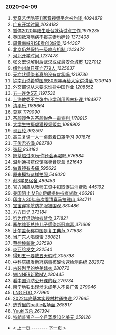 ### 2020-04-09 
1. [ 爱奇艺优酷等11家音视频平台被约谈 ](https://s.weibo.com/weibo?q=%23%E7%88%B1%E5%A5%87%E8%89%BA%E4%BC%98%E9%85%B7%E7%AD%8911%E5%AE%B6%E9%9F%B3%E8%A7%86%E9%A2%91%E5%B9%B3%E5%8F%B0%E8%A2%AB%E7%BA%A6%E8%B0%88%23&Refer=top) *4094879*
1. [ 广东开学时间 ](https://s.weibo.com/weibo?q=%23%E5%B9%BF%E4%B8%9C%E5%BC%80%E5%AD%A6%E6%97%B6%E9%97%B4%23&Refer=top) *2034182*
1. [ 暂停2020年陆生赴台就读试点工作 ](https://s.weibo.com/weibo?q=%23%E6%9A%82%E5%81%9C2020%E5%B9%B4%E9%99%86%E7%94%9F%E8%B5%B4%E5%8F%B0%E5%B0%B1%E8%AF%BB%E8%AF%95%E7%82%B9%E5%B7%A5%E4%BD%9C%23&Refer=top) *1978235*
1. [ 英国抵京瞒病不报夫妻均确诊 ](https://s.weibo.com/weibo?q=%23%E8%8B%B1%E5%9B%BD%E6%8A%B5%E4%BA%AC%E7%9E%92%E7%97%85%E4%B8%8D%E6%8A%A5%E5%A4%AB%E5%A6%BB%E5%9D%87%E7%A1%AE%E8%AF%8A%23&Refer=top) *1373408*
1. [ 周震南喊R1SE看创3城堡 ](https://s.weibo.com/weibo?q=%E5%91%A8%E9%9C%87%E5%8D%97%E5%96%8AR1SE%E7%9C%8B%E5%88%9B3%E5%9F%8E%E5%A0%A1&Refer=top) *1244307*
1. [ 北京仍然保持一级响应机制 ](https://s.weibo.com/weibo?q=%23%E5%8C%97%E4%BA%AC%E4%BB%8D%E7%84%B6%E4%BF%9D%E6%8C%81%E4%B8%80%E7%BA%A7%E5%93%8D%E5%BA%94%E6%9C%BA%E5%88%B6%23&Refer=top) *1243472*
1. [ 河北开学时间 ](https://s.weibo.com/weibo?q=%23%E6%B2%B3%E5%8C%97%E5%BC%80%E5%AD%A6%E6%97%B6%E9%97%B4%23&Refer=top) *1237478*
1. [ 张文宏说解封后武汉或成最安全城市 ](https://s.weibo.com/weibo?q=%E5%BC%A0%E6%96%87%E5%AE%8F%E8%AF%B4%E8%A7%A3%E5%B0%81%E5%90%8E%E6%AD%A6%E6%B1%89%E6%88%96%E6%88%90%E6%9C%80%E5%AE%89%E5%85%A8%E5%9F%8E%E5%B8%82&Refer=top) *1227012*
1. [ 纽约州单日死亡779人 ](https://s.weibo.com/weibo?q=%23%E7%BA%BD%E7%BA%A6%E5%B7%9E%E5%8D%95%E6%97%A5%E6%AD%BB%E4%BA%A1779%E4%BA%BA%23&Refer=top) *1225637*
1. [ 无症状感染者真的没有症状吗 ](https://s.weibo.com/weibo?q=%23%E6%97%A0%E7%97%87%E7%8A%B6%E6%84%9F%E6%9F%93%E8%80%85%E7%9C%9F%E7%9A%84%E6%B2%A1%E6%9C%89%E7%97%87%E7%8A%B6%E5%90%97%23&Refer=top) *1219736*
1. [ 钟南山说希望国庆80周年再给大家讲讲话 ](https://s.weibo.com/weibo?q=%23%E9%92%9F%E5%8D%97%E5%B1%B1%E8%AF%B4%E5%B8%8C%E6%9C%9B%E5%9B%BD%E5%BA%8680%E5%91%A8%E5%B9%B4%E5%86%8D%E7%BB%99%E5%A4%A7%E5%AE%B6%E8%AE%B2%E8%AE%B2%E8%AF%9D%23&Refer=top) *1209143*
1. [ 外交部说从未要求谁抄中国作业 ](https://s.weibo.com/weibo?q=%E5%A4%96%E4%BA%A4%E9%83%A8%E8%AF%B4%E4%BB%8E%E6%9C%AA%E8%A6%81%E6%B1%82%E8%B0%81%E6%8A%84%E4%B8%AD%E5%9B%BD%E4%BD%9C%E4%B8%9A&Refer=top) *1208552*
1. [ 五一连休5天 ](https://s.weibo.com/weibo?q=%23%E4%BA%94%E4%B8%80%E8%BF%9E%E4%BC%915%E5%A4%A9%23&Refer=top) *1197532*
1. [ 上海教委不主张中小学利用周末补课 ](https://s.weibo.com/weibo?q=%23%E4%B8%8A%E6%B5%B7%E6%95%99%E5%A7%94%E4%B8%8D%E4%B8%BB%E5%BC%A0%E4%B8%AD%E5%B0%8F%E5%AD%A6%E5%88%A9%E7%94%A8%E5%91%A8%E6%9C%AB%E8%A1%A5%E8%AF%BE%23&Refer=top) *1194977*
1. [ 清平乐 ](https://s.weibo.com/weibo?q=%E6%B8%85%E5%B9%B3%E4%B9%90&Refer=top) *1188664*
1. [ 莫寒 ](https://s.weibo.com/weibo?q=%E8%8E%AB%E5%AF%92&Refer=top) *1179090*
1. [ 茶颜观色告茶颜悦色一审宣判 ](https://s.weibo.com/weibo?q=%23%E8%8C%B6%E9%A2%9C%E8%A7%82%E8%89%B2%E5%91%8A%E8%8C%B6%E9%A2%9C%E6%82%A6%E8%89%B2%E4%B8%80%E5%AE%A1%E5%AE%A3%E5%88%A4%23&Refer=top) *1178915*
1. [ 大学生拍摄虐猫视频贩卖 ](https://s.weibo.com/weibo?q=%23%E5%A4%A7%E5%AD%A6%E7%94%9F%E6%8B%8D%E6%91%84%E8%99%90%E7%8C%AB%E8%A7%86%E9%A2%91%E8%B4%A9%E5%8D%96%23&Refer=top) *1088902*
1. [ 炎亚纶 ](https://s.weibo.com/weibo?q=%E7%82%8E%E4%BA%9A%E7%BA%B6&Refer=top) *992597*
1. [ 高三复课一人一桌戴着口罩学习 ](https://s.weibo.com/weibo?q=%23%E9%AB%98%E4%B8%89%E5%A4%8D%E8%AF%BE%E4%B8%80%E4%BA%BA%E4%B8%80%E6%A1%8C%E6%88%B4%E7%9D%80%E5%8F%A3%E7%BD%A9%E5%AD%A6%E4%B9%A0%23&Refer=top) *901876*
1. [ 王传君齐溪 ](https://s.weibo.com/weibo?q=%23%E7%8E%8B%E4%BC%A0%E5%90%9B%E9%BD%90%E6%BA%AA%23&Refer=top) *882780*
1. [ 张超 ](https://s.weibo.com/weibo?q=%E5%BC%A0%E8%B6%85&Refer=top) *833182*
1. [ 奶茶超过30元你还会再喝吗 ](https://s.weibo.com/weibo?q=%23%E5%A5%B6%E8%8C%B6%E8%B6%85%E8%BF%8730%E5%85%83%E4%BD%A0%E8%BF%98%E4%BC%9A%E5%86%8D%E5%96%9D%E5%90%97%23&Refer=top) *676884*
1. [ 温州通报殡仪馆强卖骨灰盒 ](https://s.weibo.com/weibo?q=%23%E6%B8%A9%E5%B7%9E%E9%80%9A%E6%8A%A5%E6%AE%A1%E4%BB%AA%E9%A6%86%E5%BC%BA%E5%8D%96%E9%AA%A8%E7%81%B0%E7%9B%92%23&Refer=top) *621643*
1. [ 做胃镜有多痛 ](https://s.weibo.com/weibo?q=%23%E5%81%9A%E8%83%83%E9%95%9C%E6%9C%89%E5%A4%9A%E7%97%9B%23&Refer=top) *595622*
1. [ 原来模特这样拍照 ](https://s.weibo.com/weibo?q=%23%E5%8E%9F%E6%9D%A5%E6%A8%A1%E7%89%B9%E8%BF%99%E6%A0%B7%E6%8B%8D%E7%85%A7%23&Refer=top) *546020*
1. [ 创3学员宿舍 ](https://s.weibo.com/weibo?q=%23%E5%88%9B3%E5%AD%A6%E5%91%98%E5%AE%BF%E8%88%8D%23&Refer=top) *489453*
1. [ 官方回应从教师工资中扣取促进消费款 ](https://s.weibo.com/weibo?q=%23%E5%AE%98%E6%96%B9%E5%9B%9E%E5%BA%94%E4%BB%8E%E6%95%99%E5%B8%88%E5%B7%A5%E8%B5%84%E4%B8%AD%E6%89%A3%E5%8F%96%E4%BF%83%E8%BF%9B%E6%B6%88%E8%B4%B9%E6%AC%BE%23&Refer=top) *445192*
1. [ 美国阻止IMF向伊朗提供抗疫贷款 ](https://s.weibo.com/weibo?q=%23%E7%BE%8E%E5%9B%BD%E9%98%BB%E6%AD%A2IMF%E5%90%91%E4%BC%8A%E6%9C%97%E6%8F%90%E4%BE%9B%E6%8A%97%E7%96%AB%E8%B4%B7%E6%AC%BE%23&Refer=top) *406281*
1. [ 印度人30年首次看清喜马拉雅山 ](https://s.weibo.com/weibo?q=%23%E5%8D%B0%E5%BA%A6%E4%BA%BA30%E5%B9%B4%E9%A6%96%E6%AC%A1%E7%9C%8B%E6%B8%85%E5%96%9C%E9%A9%AC%E6%8B%89%E9%9B%85%E5%B1%B1%23&Refer=top) *384711*
1. [ 宝宝穿宇航防护服被围观 ](https://s.weibo.com/weibo?q=%E5%AE%9D%E5%AE%9D%E7%A9%BF%E5%AE%87%E8%88%AA%E9%98%B2%E6%8A%A4%E6%9C%8D%E8%A2%AB%E5%9B%B4%E8%A7%82&Refer=top) *380486*
1. [ 方方日记 ](https://s.weibo.com/weibo?q=%23%E6%96%B9%E6%96%B9%E6%97%A5%E8%AE%B0%23&Refer=top) *373184*
1. [ 狗为伴侣动物拟禁食 ](https://s.weibo.com/weibo?q=%23%E7%8B%97%E4%B8%BA%E4%BC%B4%E4%BE%A3%E5%8A%A8%E7%89%A9%E6%8B%9F%E7%A6%81%E9%A3%9F%23&Refer=top) *371821*
1. [ 塞尔维亚总统儿子感染新冠病毒 ](https://s.weibo.com/weibo?q=%23%E5%A1%9E%E5%B0%94%E7%BB%B4%E4%BA%9A%E6%80%BB%E7%BB%9F%E5%84%BF%E5%AD%90%E6%84%9F%E6%9F%93%E6%96%B0%E5%86%A0%E7%97%85%E6%AF%92%23&Refer=top) *371668*
1. [ 比尔盖茨称中国是复工典范 ](https://s.weibo.com/weibo?q=%23%E6%AF%94%E5%B0%94%E7%9B%96%E8%8C%A8%E7%A7%B0%E4%B8%AD%E5%9B%BD%E6%98%AF%E5%A4%8D%E5%B7%A5%E5%85%B8%E8%8C%83%23&Refer=top) *371638*
1. [ 当广东人唱惊雷 ](https://s.weibo.com/weibo?q=%E5%BD%93%E5%B9%BF%E4%B8%9C%E4%BA%BA%E5%94%B1%E6%83%8A%E9%9B%B7&Refer=top) *360821*
1. [ 蔡徐坤新歌 ](https://s.weibo.com/weibo?q=%23%E8%94%A1%E5%BE%90%E5%9D%A4%E6%96%B0%E6%AD%8C%23&Refer=top) *337590*
1. [ 炎亚纶发文 ](https://s.weibo.com/weibo?q=%E7%82%8E%E4%BA%9A%E7%BA%B6%E5%8F%91%E6%96%87&Refer=top) *322540*
1. [ 得知五一要放五天假时 ](https://s.weibo.com/weibo?q=%23%E5%BE%97%E7%9F%A5%E4%BA%94%E4%B8%80%E8%A6%81%E6%94%BE%E4%BA%94%E5%A4%A9%E5%81%87%E6%97%B6%23&Refer=top) *305798*
1. [ 中科院研发新冠病毒核酸快速检测系统 ](https://s.weibo.com/weibo?q=%23%E4%B8%AD%E7%A7%91%E9%99%A2%E7%A0%94%E5%8F%91%E6%96%B0%E5%86%A0%E7%97%85%E6%AF%92%E6%A0%B8%E9%85%B8%E5%BF%AB%E9%80%9F%E6%A3%80%E6%B5%8B%E7%B3%BB%E7%BB%9F%23&Refer=top) *282972*
1. [ 古装剧里的绝美嫁衣 ](https://s.weibo.com/weibo?q=%23%E5%8F%A4%E8%A3%85%E5%89%A7%E9%87%8C%E7%9A%84%E7%BB%9D%E7%BE%8E%E5%AB%81%E8%A1%A3%23&Refer=top) *280772*
1. [ WINNER新歌MV ](https://s.weibo.com/weibo?q=%23WINNER%E6%96%B0%E6%AD%8CMV%23&Refer=top) *280445*
1. [ 看中国消防公开课的我 ](https://s.weibo.com/weibo?q=%E7%9C%8B%E4%B8%AD%E5%9B%BD%E6%B6%88%E9%98%B2%E5%85%AC%E5%BC%80%E8%AF%BE%E7%9A%84%E6%88%91&Refer=top) *279734*
1. [ 南宁地铁出现涉未成年人不良广告 ](https://s.weibo.com/weibo?q=%E5%8D%97%E5%AE%81%E5%9C%B0%E9%93%81%E5%87%BA%E7%8E%B0%E6%B6%89%E6%9C%AA%E6%88%90%E5%B9%B4%E4%BA%BA%E4%B8%8D%E8%89%AF%E5%B9%BF%E5%91%8A&Refer=top) *279046*
1. [ LNG EDG ](https://s.weibo.com/weibo?q=%23LNG%20EDG%23&Refer=top) *277960*
1. [ 2022年底基本实现村村通快递 ](https://s.weibo.com/weibo?q=%232022%E5%B9%B4%E5%BA%95%E5%9F%BA%E6%9C%AC%E5%AE%9E%E7%8E%B0%E6%9D%91%E6%9D%91%E9%80%9A%E5%BF%AB%E9%80%92%23&Refer=top) *277665*
1. [ 选秀里的battle名场面 ](https://s.weibo.com/weibo?q=%23%E9%80%89%E7%A7%80%E9%87%8C%E7%9A%84battle%E5%90%8D%E5%9C%BA%E9%9D%A2%23&Refer=top) *268817*
1. [ Yuuki五杀 ](https://s.weibo.com/weibo?q=Yuuki%E4%BA%94%E6%9D%80&Refer=top) *261394*
1. [ 特朗普资产一个月蒸发10亿美元 ](https://s.weibo.com/weibo?q=%23%E7%89%B9%E6%9C%97%E6%99%AE%E8%B5%84%E4%BA%A7%E4%B8%80%E4%B8%AA%E6%9C%88%E8%92%B8%E5%8F%9110%E4%BA%BF%E7%BE%8E%E5%85%83%23&Refer=top) *259126* 

- [ < 上一页 ](https://github.com/able8/weibo-hot-record/blob/master/2020-04-08.md) -------- [ 下一页 > ](https://github.com/able8/weibo-hot-record/blob/master/2020-04-10.md)
